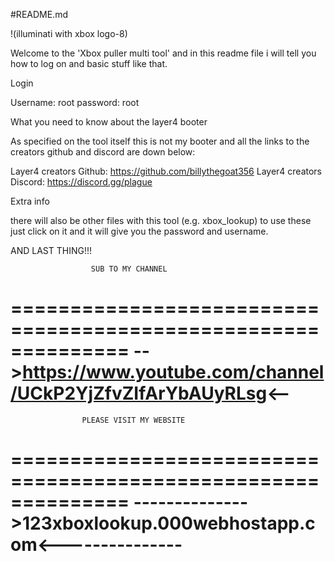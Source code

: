 #README.md

!(illuminati with xbox logo-8)

Welcome to the 'Xbox puller multi tool' and in this readme file i will tell you how to log on and basic stuff like that.

Login

Username: root
password: root

What you need to know about the layer4 booter

As specified on the tool itself this is not my booter and all the links to the creators github and discord are down below:

Layer4 creators Github: https://github.com/billythegoat356
Layer4 creators Discord: https://discord.gg/plague

Extra info

there will also be other files with this tool (e.g. xbox_lookup) to use these just click on it and it will give you the password and username.


AND LAST THING!!!

                      SUB TO MY CHANNEL
==============================================================
-->https://www.youtube.com/channel/UCkP2YjZfvZIfArYbAUyRLsg<--
==============================================================

                    PLEASE VISIT MY WEBSITE
==============================================================
-------------->123xboxlookup.000webhostapp.com<---------------
==============================================================
